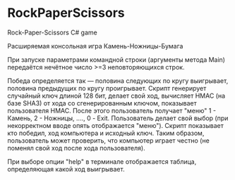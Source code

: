 # RockPaperScissors
Rock-Paper-Scissors C# game

Расширяемая консольная игра Камень-Ножницы-Бумага

При запуске параметрами командной строки (аргументы метода Main) передаётся нечётное число >=3 неповторяющихся строк.

Победа определяется так — половина следующих по кругу выигрывает, половина предыдущих по кругу проигрывает.
Скрипт генерирует случайный ключ длиной 128 бит, делает свой ход, вычисляет HMAC (на базе SHA3) от хода со сгенерированным ключом, показывает пользователя HMAC. После этого пользователь получает "меню" 1 - Камень, 2 - Ножницы, ...., 0 - Exit. Пользователь делает свой выбор (при некорректном вводе опять отображается "меню"). Скрипт показывает кто победил, ход компьютера и исходный ключ.
Таким образом, пользователь может проверить, что компьютер играет честно (не поменял свой ход после хода пользователя).

При выборе опции "help" в терминале отображается таблица, определяющая какой ход выигрывает.
